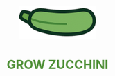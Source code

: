 <p align="center">
  <img src="assets/zucchini.png" alt="image of zucchini" width="180"/>
</p>
<span style="color: #53923b">
    <h1 align="center">GROW ZUCCHINI</h1>
</span>
